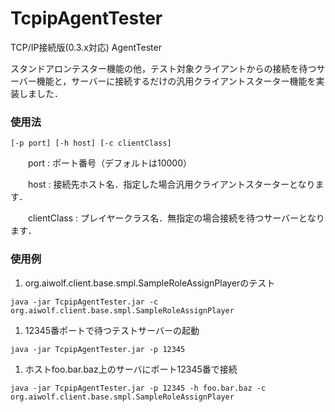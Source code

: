 # TcpipAgentTester
TCP/IP接続版(0.3.x対応) AgentTester

スタンドアロンテスター機能の他，テスト対象クライアントからの接続を待つサーバー機能と，サーバーに接続するだけの汎用クライアントスターター機能を実装しました．

### 使用法

  ```
  [-p port] [-h host] [-c clientClass]
  ```
    
  　　port : ポート番号（デフォルトは10000）
  
  　　host : 接続先ホスト名．指定した場合汎用クライアントスターターとなります．
  
  　　clientClass : プレイヤークラス名．無指定の場合接続を待つサーバーとなります．
  
### 使用例

  1. org.aiwolf.client.base.smpl.SampleRoleAssignPlayerのテスト
  
  ```
  java -jar TcpipAgentTester.jar -c org.aiwolf.client.base.smpl.SampleRoleAssignPlayer
  ```
  
  1. 12345番ポートで待つテストサーバーの起動
  
  ```
  java -jar TcpipAgentTester.jar -p 12345
  ```
  
  1. ホストfoo.bar.baz上のサーバにポート12345番で接続
  
  ```
  java -jar TcpipAgentTester.jar -p 12345 -h foo.bar.baz -c org.aiwolf.client.base.smpl.SampleRoleAssignPlayer
  ```